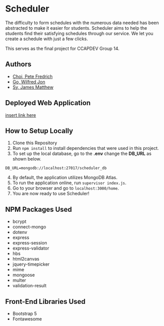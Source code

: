 # Scheduler #
The difficulty to form schedules with the numerous data needed has been abstracted to make it easier for students. Scheduler aims to help the students find their satisfying schedules through our service. We let you create a schedule with just a few clicks.

This serves as the final project for CCAPDEV Group 14.

## Authors ##
* [Choi, Pete Fredrich](https://github.com/PM-cutedogpics)
* [Go, Wilfred Jon](https://github.com/GodGacha)
* [Sy, James Matthew](https://github.com/symatt)

## Deployed Web Application ##
[insert link here]()

## How to Setup Locally ##
1. Clone this Repository
2. Run ```npm install``` to install dependencies that were used in this project.
3. To set up the local database, go to the **.env** change the **DB_URL** as shown below.
```
DB_URL=mongodb://localhost:27017/scheduler_db
```
4. By default, the application utilizes MongoDB Atlas.
5. To run the application online, run ```supervisor index.js```.
6. Go to your browser and go to ```localhost:3000/home```.
7. You are now ready to use Scheduler!

## NPM Packages Used ##
* bcrypt
* connect-mongo
* dotenv
* express
* express-session
* express-validator
* hbs
* html2canvas
* jquery-timepicker
* mime
* mongoose
* multer
* validation-result

## Front-End Libraries Used ##
* Bootstrap 5
* Fontawesome
